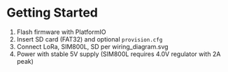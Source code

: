 # Getting Started

1. Flash firmware with PlatformIO
2. Insert SD card (FAT32) and optional `provision.cfg`
3. Connect LoRa, SIM800L, SD per wiring_diagram.svg
4. Power with stable 5V supply (SIM800L requires 4.0V regulator with 2A peak)

